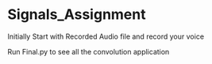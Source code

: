 # Signals_Assignment

Initially Start with Recorded Audio file and record your voice 

Run Final.py to see all the convolution application